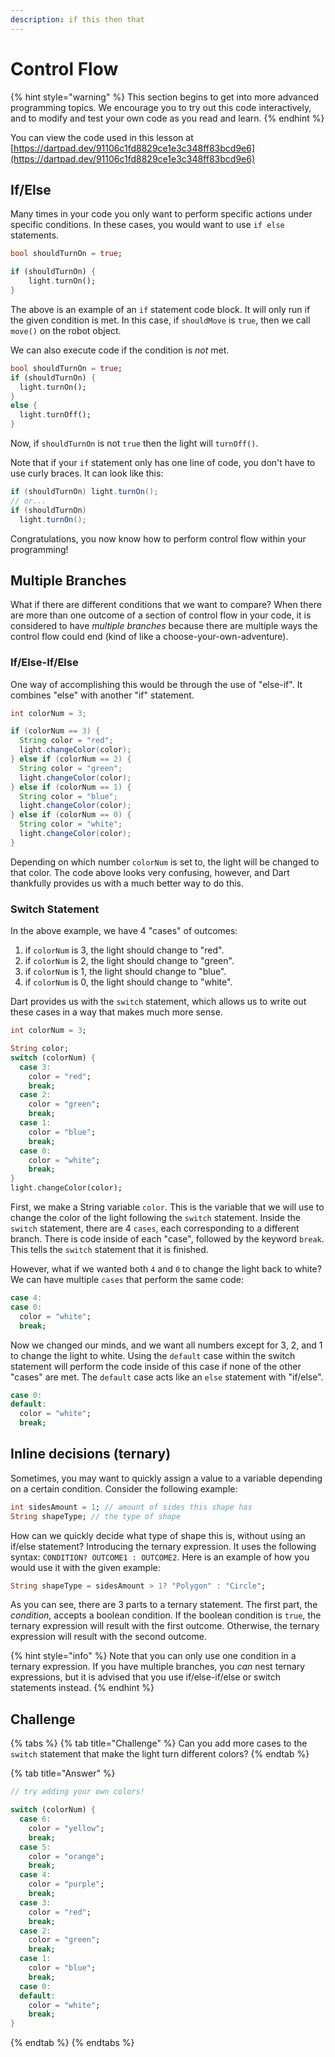 ```yaml
---
description: if this then that
---
```


# Control Flow

{% hint style="warning" %}
This section begins to get into more advanced programming topics. We encourage you to try out this code interactively, and to modify and test your own code as you read and learn.
{% endhint %}

You can view the code used in this lesson at [https://dartpad.dev/91106c1fd8829ce1e3c348ff83bcd9e6](https://dartpad.dev/91106c1fd8829ce1e3c348ff83bcd9e6)

## If/Else

Many times in your code you only want to perform specific actions under specific conditions. In these cases, you would want to use `if else` statements.

```dart
bool shouldTurnOn = true;

if (shouldTurnOn) {
    light.turnOn();
}
```

The above is an example of an `if` statement code block. It will only run if the given condition is met. In this case, if `shouldMove` is `true`, then we call `move()` on the robot object.

We can also execute code if the condition is _not_ met.

```dart
bool shouldTurnOn = true;
if (shouldTurnOn) {
  light.turnOn();
}
else {
  light.turnOff();
}
```

Now, if `shouldTurnOn` is not `true` then the light will `turnOff()`.

Note that if your `if` statement only has one line of code, you don't have to use curly braces. It can look like this:

```java
if (shouldTurnOn) light.turnOn();
// or...
if (shouldTurnOn)
  light.turnOn();
```

Congratulations, you now know how to perform control flow within your programming!

## Multiple Branches

What if there are different conditions that we want to compare? When there are more than one outcome of a section of control flow in your code, it is considered to have _multiple branches_ because there are multiple ways the control flow could end \(kind of like a choose-your-own-adventure\).

### If/Else-If/Else

One way of accomplishing this would be through the use of "else-if". It combines "else" with another "if" statement.

```java
int colorNum = 3;

if (colorNum == 3) {
  String color = "red";
  light.changeColor(color);
} else if (colorNum == 2) {
  String color = "green";
  light.changeColor(color);
} else if (colorNum == 1) {
  String color = "blue";
  light.changeColor(color);
} else if (colorNum == 0) {
  String color = "white";
  light.changeColor(color);
}
```

Depending on which number `colorNum` is set to, the light will be changed to that color. The code above looks very confusing, however, and Dart thankfully provides us with a much better way to do this.

### Switch Statement

In the above example, we have 4 "cases" of outcomes:

1. if `colorNum` is 3, the light should change to "red".
2. if `colorNum` is 2, the light should change to "green".
3. if `colorNum` is 1, the light should change to "blue".
4. if `colorNum` is 0, the light should change to "white".

Dart provides us with the `switch` statement, which allows us to write out these cases in a way that makes much more sense.

```dart
int colorNum = 3;

String color;
switch (colorNum) {
  case 3:
    color = "red";
    break;
  case 2:
    color = "green";
    break;
  case 1:
    color = "blue";
    break;
  case 0:
    color = "white";
    break;
}
light.changeColor(color);
```

First, we make a String variable `color`. This is the variable that we will use to change the color of the light following the `switch` statement. Inside the `switch` statement, there are 4 `cases`, each corresponding to a different branch. There is code inside of each "case", followed by the keyword `break`. This tells the `switch` statement that it is finished.

However, what if we wanted both `4` and `0` to change the light back to white? We can have multiple `cases` that perform the same code:

```dart
case 4:
case 0:
  color = "white";
  break;
```

Now we changed our minds, and we want all numbers except for 3, 2, and 1 to change the light to white. Using the `default` case within the switch statement will perform the code inside of this case if none of the other "cases" are met. The `default` case acts like an `else` statement with "if/else".

```dart
case 0:
default:
  color = "white";
  break;
```

## Inline decisions \(ternary\)

Sometimes, you may want to quickly assign a value to a variable depending on a certain condition. Consider the following example:

```dart
int sidesAmount = 1; // amount of sides this shape has
String shapeType; // the type of shape
```

How can we quickly decide what type of shape this is, without using an if/else statement? Introducing the ternary expression. It uses the following syntax: `CONDITION? OUTCOME1 : OUTCOME2`. Here is an example of how you would use it with the given example:

```dart
String shapeType = sidesAmount > 1? "Polygon" : "Circle";
```

As you can see, there are 3 parts to a ternary statement. The first part, the _condition_, accepts a boolean condition. If the boolean condition is `true`, the ternary expression will result with the first outcome. Otherwise, the ternary expression will result with the second outcome.

{% hint style="info" %}
Note that you can only use one condition in a ternary expression. If you have multiple branches, you _can_ nest ternary expressions, but it is advised that you use if/else-if/else or switch statements instead.
{% endhint %}

## Challenge

{% tabs %}
{% tab title="Challenge" %}
Can you add more cases to the `switch` statement that make the light turn different colors?
{% endtab %}

{% tab title="Answer" %}
```dart
// try adding your own colors!

switch (colorNum) {
  case 6:
    color = "yellow";
    break;
  case 5:
    color = "orange";
    break;
  case 4:
    color = "purple";
    break;
  case 3:
    color = "red";
    break;
  case 2:
    color = "green";
    break;
  case 1:
    color = "blue";
    break;
  case 0:
  default:
    color = "white";
    break;
}
```
{% endtab %}
{% endtabs %}


